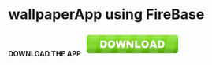 # wallpaperApp using FireBase
**DOWNLOAD THE APP**
<a href="https://github.com/prince214/Wallset-Wallpaper-App/raw/master/wallset.apk"><img src="download.png" width="200" height="50"  alt="download" ></a>
